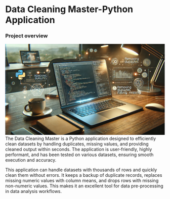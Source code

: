 # Data Cleaning Master-Python Application
### Project overview
![Alt text for image](https://github.com/krishnavamsi42/Data-Cleaning-Master-Python-Application/blob/main/image.webp)
The Data Cleaning Master is a Python application designed to efficiently clean datasets by handling duplicates, missing values, and providing cleaned output within seconds. The application is user-friendly, highly performant, and has been tested on various datasets, ensuring smooth execution and accuracy.

This application can handle datasets with thousands of rows and quickly clean them without errors. It keeps a backup of duplicate records, replaces missing numeric values with column means, and drops rows with missing non-numeric values. This makes it an excellent tool for data pre-processing in data analysis workflows.
